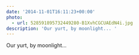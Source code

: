 ```yaml
---
date: '2014-11-01T16:11:23+00:00'
photo:
  - url: 528591895732449280-B1XvhCGCUAEdN4i.jpg
description: 'Our yurt, by moonlight... '
---
```

Our yurt, by moonlight... 
